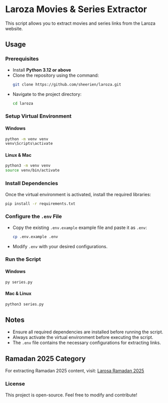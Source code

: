 # Laroza Movies & Series Extractor

This script allows you to extract movies and series links from the Laroza website.

## Usage

### Prerequisites
- Install **Python 3.12 or above**
- Clone the repository using the command:
  ```sh
  git clone https://github.com/sheerien/laroza.git
  ```
- Navigate to the project directory:
  ```sh
  cd laroza
  ```

### Setup Virtual Environment
#### Windows
```sh
python -m venv venv
venv\Scripts\activate
```
#### Linux & Mac
```sh
python3 -m venv venv
source venv/bin/activate
```

### Install Dependencies
Once the virtual environment is activated, install the required libraries:
```sh
pip install -r requirements.txt
```

### Configure the `.env` File
- Copy the existing `.env.example` example file and paste it as `.env`:
  ```sh
  cp .env.example .env
  ```
- Modify `.env` with your desired configurations.

### Run the Script
#### Windows
```sh
py series.py
```
#### Mac & Linux
```sh
python3 series.py
```

## Notes
- Ensure all required dependencies are installed before running the script.
- Always activate the virtual environment before executing the script.
- The `.env` file contains the necessary configurations for extracting links.

## Ramadan 2025 Category
For extracting Ramadan 2025 content, visit:
[Larosa Ramadan 2025](https://w.laroza.now/category.php?cat=ramadan-2025)

### License
This project is open-source. Feel free to modify and contribute!

